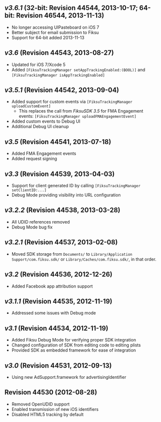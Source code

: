 ## *v3.6.1* (32-bit: Revision 44544, 2013-10-17; 64-bit: Revision 46544, 2013-11-13)

 * No longer accessing UIPasteboard on iOS 7
 * Better subject for email submission to Fiksu
 * Support for 64-bit added 2013-11-13

## *v3.6* (Revision 44543, 2013-08-27)

 * Updated for iOS 7/Xcode 5
 * Added `[FiksuTrackingManager setAppTrackingEnabled:(BOOL)]` and `[FiksuTrackingManager isAppTrackingEnabled]`

## *v3.5.1* (Revision 44542, 2013-09-04) 

 * Added support for custom events via `[FiksuTrackingManager uploadCustomEvent]`
   * This replaces the call from _FiksuSDK 3.5_ for FMA Engagement events: `[FiksuTrackingManager uploadFMAEngagementEvent]`
 * Added custom events to Debug UI
 * Additional Debug UI cleanup

## *v3.5* (Revision 44541, 2013-07-18)

 * Added FMA Engagement events
 * Added request signing

## *v3.3* (Revision 44539, 2013-04-03)

 * Support for client generated ID by calling `[FiksuTrackingManager setClientID:...]`
 * Debug Mode providing visibility into URL configuration

## *v3.2.2* (Revision 44538, 2013-03-28)

 * All UDID references removed
 * Debug Mode bug fix
 
## *v3.2.1* (Revision 44537, 2013-02-08)

 * Moved SDK storage from `Documents/` to `Library/Application Support/com.fiksu.sdk/` or `Library/Caches/com.fiksu.sdk/`, in that order.

## *v3.2* (Revision 44536, 2012-12-26)

 * Added Facebook app attribution support

## *v3.1.1* (Revision 44535, 2012-11-19)

 * Addressed some issues with Debug mode

## *v3.1* (Revision 44534, 2012-11-19)

 * Added Fiksu Debug Mode for verifying proper SDK integration
 * Changed configuration of SDK from editing code to editing plists
 * Provided SDK as embedded framework for ease of integration

## *v3.0* (Revision 44531, 2012-09-13)

 * Using new AdSupport.framework for advertisingIdentifier

## Revision 44530 (2012-08-28)

 * Removed OpenUDID support
 * Enabled transmission of new iOS identifiers
 * Disabled HTML5 tracking by default
